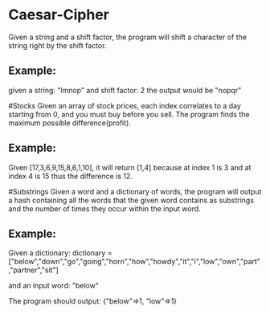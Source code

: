 # Caesar-Cipher
Given a string and a shift factor, the program will shift a character of the string right by the shift factor.

<h2>Example:</h2> 
given a string: "lmnop" and shift factor: 2 the output would be "nopqr"

<br />

#Stocks
Given an array of stock prices, each index correlates to a day starting from 0, and you must buy before you sell. The program finds the maximum possible difference(profit).

<h2>Example:</h2>
Given [17,3,6,9,15,8,6,1,10], it will return [1,4] because at index 1 is 3 and at index 4 is 15 thus the difference is 12.

<br />

#Substrings
Given a word and a dictionary of words, the program will output a hash containing all the words that the given word contains as substrings and the number of times they occur within the input word.

<h2>Example:</h2>
Given a dictionary: dictionary = ["below","down","go","going","horn","how","howdy","it","i","low","own","part","partner","sit"]

and an input word: "below"

The program should output: {"below"=>1, "low"=>1}
